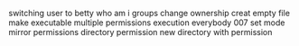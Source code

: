 switching user to betty
who am i
groups
change ownership
creat empty file
make executable
multiple permissions
execution everybody
007
set mode
mirror permissions
directory permission
new directory with permission
